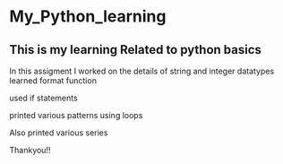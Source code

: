 # My_Python_learning

<H2>This is my learning Related to python basics</H2>

In this assigment I worked on the details of string and integer datatypes learned format function

used if statements

printed various patterns using loops

Also printed various series

Thankyou!!



